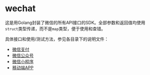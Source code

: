 # wechat

这是用Golang封装了微信的所有API接口的SDK。全部参数和返回值均使用`struct`类型传递，而不是`map`类型，便于使用和查错。

具体接口和使用/测试方法，参见各目录下的说明文件：

* [微信支付](wxpay/)
* [微信公众号](wxofficial/)
* [微信小程序](wxapplet/)
* [移动端APP](wxapp/)
